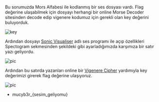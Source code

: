 
Bu sorumuzda Mors Alfabesi ile kodlanmış bir ses dosyası vardı. Flag değerine ulaşabilmek için dosyayı herhangi bir online Morse Decoder
sitesinden decode edip vigenere kodumuz için gerekli olan key değerini buluyorduk.

![key](https://github.com/MuCyberLab/CTF/blob/master/Joy/key.png)

Ardından dosyayı [Sonic Visualiser](http://www.sonicvisualiser.org/download.html) adlı ses programı ile açıp özellikleri Spectogram sekmesinden şekildeki gibi ayarladığımızda karşımıza bir satır yazı geliyordu.

![pic](https://github.com/MuCyberLab/CTF/blob/master/Joy/sonic.png)

Ardından bu satırda yazanları online bir [Vigenere Cipher]() yardımıyla key değerimizi girerek flag değerine ulaşıyoruz. 

![pic](https://github.com/MuCyberLab/CTF/blob/master/Joy/vigenere.png)

* mucyb3r_{sesim_geliyomu}


